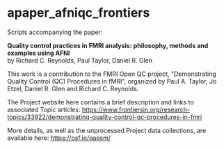 # apaper_afniqc_frontiers
Scripts accompanying the paper:

**Quality control practices in FMRI analysis: 
philosophy, methods and examples using AFNI** \
by Richard C. Reynolds, Paul Taylor, Daniel R. Glen

This work is a contribution to the FMRI Open QC project, "Demonstrating Quality Control (QC) Procedures in fMRI", organized by Paul A. Taylor, Jo Etzel, Daniel R. Glen and Richard C. Reynolds.  

The Project website here contains a brief description and links to associated Topic articles:
https://www.frontiersin.org/research-topics/33922/demonstrating-quality-control-qc-procedures-in-fmri

More details, as well as the unprocessed Project data collections, are available here:
https://osf.io/qaesm/


